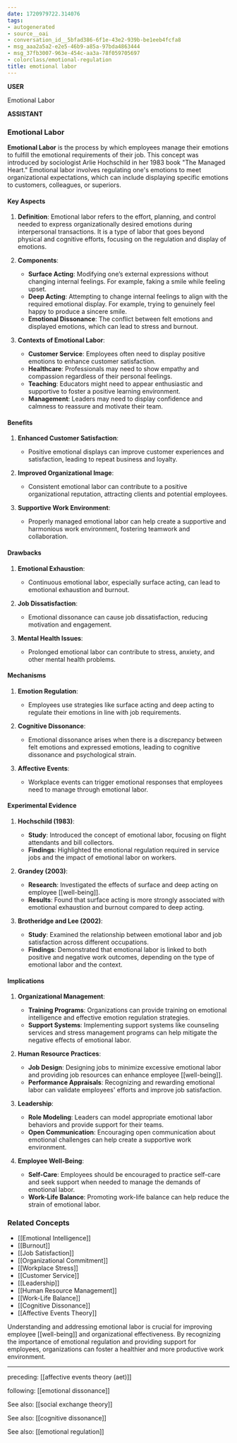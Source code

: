 ```yaml
---
date: 1720979722.314076
tags:
- autogenerated
- source__oai
- conversation_id__5bfad386-6f1e-43e2-939b-be1eeb4fcfa8
- msg_aaa2a5a2-e2e5-46b9-a85a-97bda4863444
- msg_37fb3007-963e-454c-aa3a-78f059705697
- colorclass/emotional-regulation
title: emotional labor
---
```


**USER**

Emotional Labor


**ASSISTANT**

### Emotional Labor

**Emotional Labor** is the process by which employees manage their emotions to fulfill the emotional requirements of their job. This concept was introduced by sociologist Arlie Hochschild in her 1983 book "The Managed Heart." Emotional labor involves regulating one's emotions to meet organizational expectations, which can include displaying specific emotions to customers, colleagues, or superiors.

#### Key Aspects

1. **Definition**:
   Emotional labor refers to the effort, planning, and control needed to express organizationally desired emotions during interpersonal transactions. It is a type of labor that goes beyond physical and cognitive efforts, focusing on the regulation and display of emotions.

2. **Components**:
   - **Surface Acting**: Modifying one’s external expressions without changing internal feelings. For example, faking a smile while feeling upset.
   - **Deep Acting**: Attempting to change internal feelings to align with the required emotional display. For example, trying to genuinely feel happy to produce a sincere smile.
   - **Emotional Dissonance**: The conflict between felt emotions and displayed emotions, which can lead to stress and burnout.

3. **Contexts of Emotional Labor**:
   - **Customer Service**: Employees often need to display positive emotions to enhance customer satisfaction.
   - **Healthcare**: Professionals may need to show empathy and compassion regardless of their personal feelings.
   - **Teaching**: Educators might need to appear enthusiastic and supportive to foster a positive learning environment.
   - **Management**: Leaders may need to display confidence and calmness to reassure and motivate their team.

#### Benefits

1. **Enhanced Customer Satisfaction**:
   - Positive emotional displays can improve customer experiences and satisfaction, leading to repeat business and loyalty.

2. **Improved Organizational Image**:
   - Consistent emotional labor can contribute to a positive organizational reputation, attracting clients and potential employees.

3. **Supportive Work Environment**:
   - Properly managed emotional labor can help create a supportive and harmonious work environment, fostering teamwork and collaboration.

#### Drawbacks

1. **Emotional Exhaustion**:
   - Continuous emotional labor, especially surface acting, can lead to emotional exhaustion and burnout.

2. **Job Dissatisfaction**:
   - Emotional dissonance can cause job dissatisfaction, reducing motivation and engagement.

3. **Mental Health Issues**:
   - Prolonged emotional labor can contribute to stress, anxiety, and other mental health problems.

#### Mechanisms

1. **Emotion Regulation**:
   - Employees use strategies like surface acting and deep acting to regulate their emotions in line with job requirements.

2. **Cognitive Dissonance**:
   - Emotional dissonance arises when there is a discrepancy between felt emotions and expressed emotions, leading to cognitive dissonance and psychological strain.

3. **Affective Events**:
   - Workplace events can trigger emotional responses that employees need to manage through emotional labor.

#### Experimental Evidence

1. **Hochschild (1983)**:
   - **Study**: Introduced the concept of emotional labor, focusing on flight attendants and bill collectors.
   - **Findings**: Highlighted the emotional regulation required in service jobs and the impact of emotional labor on workers.

2. **Grandey (2003)**:
   - **Research**: Investigated the effects of surface and deep acting on employee [[well-being]].
   - **Results**: Found that surface acting is more strongly associated with emotional exhaustion and burnout compared to deep acting.

3. **Brotheridge and Lee (2002)**:
   - **Study**: Examined the relationship between emotional labor and job satisfaction across different occupations.
   - **Findings**: Demonstrated that emotional labor is linked to both positive and negative work outcomes, depending on the type of emotional labor and the context.

#### Implications

1. **Organizational Management**:
   - **Training Programs**: Organizations can provide training on emotional intelligence and effective emotion regulation strategies.
   - **Support Systems**: Implementing support systems like counseling services and stress management programs can help mitigate the negative effects of emotional labor.

2. **Human Resource Practices**:
   - **Job Design**: Designing jobs to minimize excessive emotional labor and providing job resources can enhance employee [[well-being]].
   - **Performance Appraisals**: Recognizing and rewarding emotional labor can validate employees' efforts and improve job satisfaction.

3. **Leadership**:
   - **Role Modeling**: Leaders can model appropriate emotional labor behaviors and provide support for their teams.
   - **Open Communication**: Encouraging open communication about emotional challenges can help create a supportive work environment.

4. **Employee Well-Being**:
   - **Self-Care**: Employees should be encouraged to practice self-care and seek support when needed to manage the demands of emotional labor.
   - **Work-Life Balance**: Promoting work-life balance can help reduce the strain of emotional labor.

### Related Concepts

- [[Emotional Intelligence]]
- [[Burnout]]
- [[Job Satisfaction]]
- [[Organizational Commitment]]
- [[Workplace Stress]]
- [[Customer Service]]
- [[Leadership]]
- [[Human Resource Management]]
- [[Work-Life Balance]]
- [[Cognitive Dissonance]]
- [[Affective Events Theory]]

Understanding and addressing emotional labor is crucial for improving employee [[well-being]] and organizational effectiveness. By recognizing the importance of emotional regulation and providing support for employees, organizations can foster a healthier and more productive work environment.


---

preceding: [[affective events theory (aet)]]  


following: [[emotional dissonance]]

See also: [[social exchange theory]]


See also: [[cognitive dissonance]]


See also: [[emotional regulation]]